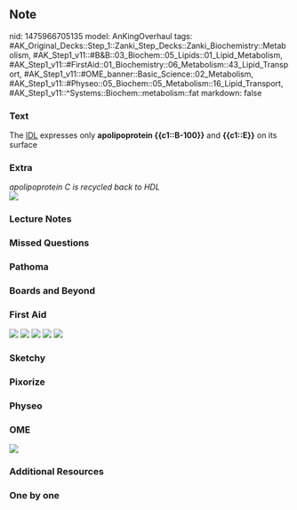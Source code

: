 ## Note
nid: 1475966705135
model: AnKingOverhaul
tags: #AK_Original_Decks::Step_1::Zanki_Step_Decks::Zanki_Biochemistry::Metabolism, #AK_Step1_v11::#B&B::03_Biochem::05_Lipids::01_Lipid_Metabolism, #AK_Step1_v11::#FirstAid::01_Biochemistry::06_Metabolism::43_Lipid_Transport, #AK_Step1_v11::#OME_banner::Basic_Science::02_Metabolism, #AK_Step1_v11::#Physeo::05_Biochem::05_Metabolism::16_Lipid_Transport, #AK_Step1_v11::^Systems::Biochem::metabolism::fat
markdown: false

### Text
<div>
  <div>
    <div>
      <div>
        The <u>IDL</u> expresses only <b>apolipoprotein
        {{c1::B-100}}</b> and <b>{{c1::E}}</b> on its surface
      </div>
    </div>
  </div>
</div>

### Extra
<div>
  <i>apolipoprotein C is recycled back to HDL</i>
</div>
<div><img src="paste-423543904928075.jpg"></div>

### Lecture Notes


### Missed Questions


### Pathoma


### Boards and Beyond


### First Aid
<img src="tmpVN9LhO.png"> <img src="tmp1X3bPF.png"> <img src=
"tmp9SG1FQ.png"> <img src="tmp73PybX.png"> <img src=
"tmpkMpd4d.png">

### Sketchy


### Pixorize


### Physeo


### OME
<div class="ome-widget">
  <a href=
  "https://onlinemeded.org/spa/metabolism?ref=anki"><img src=
  "_OME_AnkiFlashcards_Topic_2.png"></a>
</div>

### Additional Resources


### One by one

